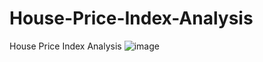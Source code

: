 # House-Price-Index-Analysis
House Price Index Analysis ![image](https://github.com/hongshi5186/House-Price-Index-Analysis/assets/60895448/65647178-4697-481e-8eef-ab152b565e8a)
